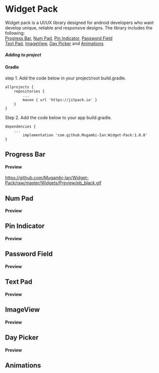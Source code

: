 # Widget Pack
Widget pack is a UI/UX library designed for android developers who want develop unique, reliable and responsive designs. The library includes the following:  
[Progress Bar](https://github.com/Mugambi-Ian/Widget-Pack/blob/master/README.md#progress-bar), [Num Pad](https://github.com/Mugambi-Ian/Widget-Pack/blob/master/README.md#num-pad), [Pin Indicator](https://github.com/Mugambi-Ian/Widget-Pack/blob/master/README.md#pin-indicator), [Password Field](https://github.com/Mugambi-Ian/Widget-Pack/blob/master/README.md#password-field)  
[Text Pad](https://github.com/Mugambi-Ian/Widget-Pack/blob/master/README.md#text-pad), [ImageView](https://github.com/Mugambi-Ian/Widget-Pack/blob/master/README.md#imageview), [Day Picker](https://github.com/Mugambi-Ian/Widget-Pack/blob/master/README.md#preview-5) and [Animations](https://github.com/Mugambi-Ian/Widget-Pack/blob/master/README.md#animations)  
##### Adding to project 
#### Gradle
step 1. Add the code below in your project/root build.gradle.  

	allprojects {
		repositories {
			...
			maven { url 'https://jitpack.io' }
		}
	}  
  
Step 2. Add the code below to your app build.gradle.

	dependencies {
		...
	        implementation 'com.github.Mugambi-Ian:Widget-Pack:1.0.0'
	}  
	
## Progress Bar
#### Preview
[](https://github.com/Mugambi-Ian/Widget-Pack/raw/master/Widgets/Preview/pb_black.gif)https://github.com/Mugambi-Ian/Widget-Pack/raw/master/Widgets/Preview/pb_black.gif
## Num Pad
#### Preview
## Pin Indicator
#### Preview
## Password Field
#### Preview
## Text Pad
#### Preview
## ImageView
#### Preview 
## Day Picker
#### Preview
## Animations
